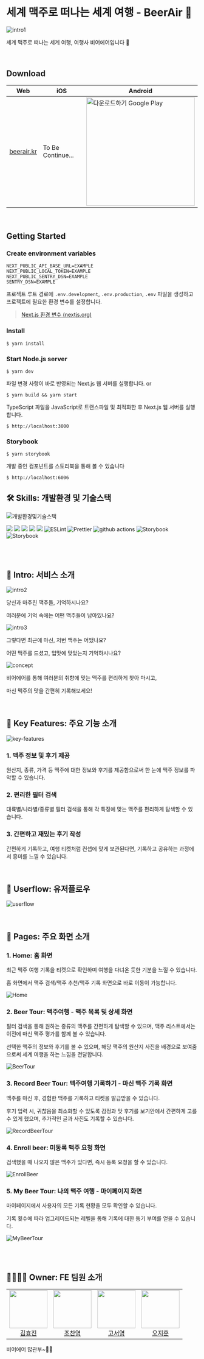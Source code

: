 # 세계 맥주로 떠나는 세계 여행 - BeerAir 🛫

![intro1](https://user-images.githubusercontent.com/39763891/175964465-8a8811d6-03e5-4216-8572-3b2c4c52f939.png)

세계 맥주로 떠나는 세계 여행, 여행사 비어에어입니다 🛫

<br />

## Download

| Web                               | iOS               | Android                                                                                                                                                                                                                  |
| --------------------------------- | ----------------- | ------------------------------------------------------------------------------------------------------------------------------------------------------------------------------------------------------------------------ |
| [beerair.kr](https://beerair.kr/) | To Be Continue... | <a href='https://play.google.com/store/apps/details?id=com.sulsul'><img alt='다운로드하기 Google Play' width='285px' src='https://play.google.com/intl/en_us/badges/static/images/badges/ko_badge_web_generic.png'/></a> |

<br />

## Getting Started

### Create environment variables

```
NEXT_PUBLIC_API_BASE_URL=EXAMPLE
NEXT_PUBLIC_LOCAL_TOKEN=EXAMPLE
NEXT_PUBLIC_SENTRY_DSN=EXAMPLE
SENTRY_DSN=EXAMPLE

```

프로젝트 루트 경로에 `.env.development`, `.env.production`, `.env` 파일을 생성하고 프로젝트에 필요한 환경 변수를 설정합니다.

> [Next.js 환경 변수 (nextjs.org)](https://nextjs.org/docs/basic-features/environment-variables)

### Install

```
$ yarn install
```

### Start Node.js server

```
$ yarn dev
```

파일 변경 사항이 바로 반영되는 Next.js 웹 서버를 실행합니다.
or

```
$ yarn build && yarn start
```

TypeScript 파일을 JavaScript로 트랜스파일 및 최적화한 후 Next.js 웹 서버를 실행합니다.

```
$ http://localhost:3000
```

### Storybook

```
$ yarn storybook
```

개발 중인 컴포넌트를 스토리북을 통해 볼 수 있습니다

```
$ http://localhost:6006
```

## 🛠 Skills: 개발환경 및 기술스택

![개발환경및기술스택](https://user-images.githubusercontent.com/39763891/175996836-ea8a83b4-32c4-4315-906b-d06624ee34db.png)

<p>

<img src="https://img.shields.io/badge/Next.js-000000?style=flat-square&logo=nextdotjs&logoColor=white"/>
<img src="https://img.shields.io/badge/TypeScript-3178C6?style=flat-square&logo=TypeScript&logoColor=white"/>
<img src="https://img.shields.io/badge/Emotion-EFD1EA?style=flat-square&logo=css3&logoColor=white"/>
<img src="https://img.shields.io/badge/ReactQuery-FF4154?style=flat-square&logo=ReactQuery&logoColor=white"/>
<img src="https://img.shields.io/badge/Recoil-3578E5?style=flat-square&logo=react&logoColor=white"/>
<img alt="ESLint" src="https://img.shields.io/badge/-ESLint-4B32C3?style=flat-square&logo=eslint&logoColor=white" />
<img alt="Prettier" src="https://img.shields.io/badge/-Prettier-F7B93E?style=flat-square&logo=prettier&logoColor=white" />
<img alt="github actions" src="https://img.shields.io/badge/-GithubActions-2088FF?style=flat-square&logo=githubactions&logoColor=white" />
<img alt="Storybook" src="https://img.shields.io/badge/-Storybook-FF4785?style=flat-square&logo=storybook&logoColor=white" />
<img alt="Storybook" src="https://img.shields.io/badge/-GoogleAnalytics-E37400?style=flat-square&logo=googleanalytics&logoColor=white" />

</p>

<br />

<br/>

## 🍻 Intro: 서비스 소개

![intro2](https://user-images.githubusercontent.com/39763891/175971803-95e2b5ab-e03e-4cf4-abda-d65a3c845aa4.png)

당신과 마주친 맥주들, 기억하시나요?

여러분에 기억 속에는 어떤 맥주들이 남아있나요?

![intro3](https://user-images.githubusercontent.com/39763891/175972110-b34ad2b2-afff-48a0-88a3-cdb84141a204.png)

그렇다면 최근에 마신, 저번 맥주는 어땠나요?

어떤 맥주를 드셨고, 입맛에 맞았는지 기억하시나요?

![concept](https://user-images.githubusercontent.com/39763891/175973251-fbdfc1ce-fd09-477e-a00c-fa6541ce67a5.png)

비어에어를 통해 여러분의 취향에 맞는 맥주를 편리하게 찾아 마시고,

마신 맥주의 맛을 간편히 기록해보세요!

<br/>

## 🌟 Key Features: 주요 기능 소개

![key-features](https://user-images.githubusercontent.com/39763891/175976419-6b45f520-c5b1-4e21-bf87-f3c2f4526874.png)

### 1. 맥주 정보 및 후기 제공

원산지, 종류, 가격 등 맥주에 대한 정보와 후기를 제공함으로써 한 눈에 맥주 정보를 파악할 수 있습니다.

### 2. 편리한 필터 검색

대륙별/나라별/종류별 필터 검색을 통해 각 특징에 맞는 맥주를 편리하게 탐색할 수 있습니다.

### 3. 간편하고 재밌는 후기 작성

간편하게 기록하고, 여행 티켓처럼 컨셉에 맞게 보관된다면, 기록하고 공유하는 과정에서 흥미를 느낄 수 있습니다.

<br/>

## 👤 Userflow: 유저플로우

![userflow](https://user-images.githubusercontent.com/39763891/175976432-14920db5-e476-42ef-bf79-c11085bbdf8d.png)

<br/>

## 📱 Pages: 주요 화면 소개

### 1. Home: 홈 화면

최근 맥주 여행 기록을 티켓으로 확인하며 여행을 다녀온 듯한 기분을 느낄 수 있습니다.

홈 화면에서 맥주 검색/맥주 추천/맥주 기록 화면으로 바로 이동이 가능합니다.

![Home](https://user-images.githubusercontent.com/39763891/175993570-b6cff70d-9814-44e0-b766-9dc5d899f9bf.png)

### 2. Beer Tour: 맥주여행 - 맥주 목록 및 상세 화면

필터 검색을 통해 원하는 종류의 맥주를 간편하게 탐색할 수 있으며, 맥주 리스트에서는 이전에 마신 맥주 평가를 함께 볼 수 있습니다.

선택한 맥주의 정보와 후기를 볼 수 있으며, 해당 맥주의 원산지 사진을 배경으로 보여줌으로써 세계 여행을 하는 느낌을 전달합니다.

![BeerTour](https://user-images.githubusercontent.com/39763891/175993592-317b4471-76c4-46c8-8fcc-a92b38f134fb.png)

### 3. Record Beer Tour: 맥주여행 기록하기 - 마신 맥주 기록 화면

맥주를 마신 후, 경험한 맥주를 기록하고 티켓을 발급받을 수 있습니다.

후기 입력 시, 귀찮음을 최소화할 수 있도록 감정과 맛 후기를 보기안에서 간편하게 고를 수 있게 했으며, 추가적인 글과 사진도 기록할 수 있습니다.

![RecordBeerTour](https://user-images.githubusercontent.com/39763891/175993600-46b546b8-63f8-4482-bc83-8583e1929f70.png)

### 4. Enroll beer: 미동록 맥주 요청 화면

검색했을 때 나오지 않은 맥주가 있다면, 즉시 등록 요청을 할 수 있습니다.

![EnrollBeer](https://user-images.githubusercontent.com/39763891/175993604-eac5f402-ea3d-4f93-8a85-61b18f5a6194.png)

### 5. My Beer Tour: 나의 맥주 여행 - 마이페이지 화면

마이페이지에서 사용자의 모든 기록 현황을 모두 확인할 수 있습니다.

기록 횟수에 따라 업그레이드되는 레벨을 통해 기록에 대한 동기 부여를 얻을 수 있습니다.

![MyBeerTour](https://user-images.githubusercontent.com/39763891/175993608-a7d17ef3-82c0-4de3-b77a-493f08c7e267.png)

<br/>

<br/>

## 👨‍👩‍👧‍👦 Owner: FE 팀원 소개

<table>

<tr>
  <td align=center>
  <a href="https://github.com/hy57in">
  <img src="https://avatars.githubusercontent.com/u/60775453?v=4" width="100px" />
   <br/>
  김효진
  </a>
  </td>
 
  <td align=center>
  <a href="https://github.com/cyjo9603">
  <img src="https://avatars.githubusercontent.com/u/49899406?v=4" width="100px" />
   <br/>
  조찬영
  </a>
  </td>
  
  <td align=center>
  <a href="https://github.com/syoung125">
  <img src="https://avatars.githubusercontent.com/u/39763891?v=4" width="100px"  />
   <br/>
  고서영
  </a>
  </td>
  
  <td align=center>
  <a href="https://github.com//hoo00nn">
  <img src="https://avatars.githubusercontent.com/u/52775389?v=4" width="100px"  />
  <br/>
  오지훈
  </a>
  </td>

  </tr>

  <tr>
 
</tr>

</table>

비어에어 많관부~🍻💜
